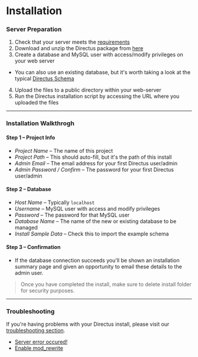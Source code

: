 # Installation

### Server Preparation
1. Check that your server meets the [requirements](docs/1-getting-started/2-requirements.md)
2. Download and unzip the Directus package from [here](https://github.com/directus/directus/tree/build)
3. Create a database and MySQL user with access/modify privileges on your web server
  * You can also use an existing database, but it's worth taking a look at the typical [Directus Schema](docs/3-developer/4-schema-guide.md)
4. Upload the files to a public directory within your web-server
5. Run the Directus installation script by accessing the URL where you uploaded the files

----------

### Installation Walkthrogh
#### Step 1 – Project Info
* _Project Name_ – The name of this project
* _Project Path_ – This should auto-fill, but it's the path of this install
* _Admin Email_ – The email address for your first Directus user/admin
* _Admin Password / Confirm_ – The password for your first Directus user/admin

#### Step 2 – Database
* _Host Name_ – Typically `localhost`
* _Username_ – MySQL user with access and modify privileges
* _Password_ – The password for that MySQL user
* _Database Name_ – The name of the new or existing database to be managed
* _Install Sample Data_ – Check this to import the example schema

#### Step 3 – Confirmation
* If the database connection succeeds you'll be shown an installation summary page and given an opportunity to email these details to the admin user.

> Once you have completed the install, make sure to delete install folder for security purposes.

----------

### Troubleshooting
If you're having problems with your Directus install, please visit our [troubleshooting section](docs/4-troubleshooting/).

* [Server error occured!](#)
* [Enable mod_rewrite](docs/4-troubleshooting/enable_mod_rewrite.md)
